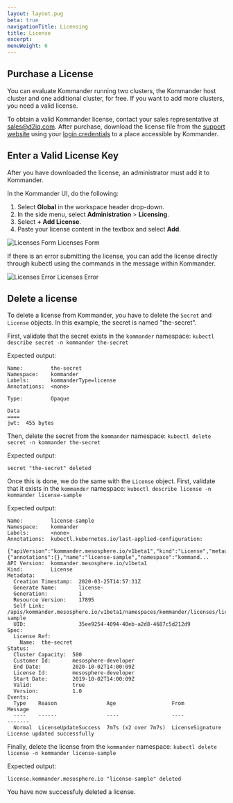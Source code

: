```yaml
---
layout: layout.pug
beta: true
navigationTitle: Licensing
title: License
excerpt:
menuWeight: 6
---
```


## Purchase a License

You can evaluate Kommander running two clusters, the Kommander host cluster and one additional cluster, for free. If you want to add more clusters, you need a valid license.

To obtain a valid Kommander license, contact your sales representative at <sales@d2iq.com>. After purchase, download the license file from the [support website][support-downloads] using your [login credentials][support-creds] to a place accessible by Kommander.

## Enter a Valid License Key

After you have downloaded the license, an administrator must add it to Kommander.

In the Kommander UI, do the following:

1. Select **Global** in the workspace header drop-down.
2. In the side menu, select **Administration** > **Licensing**.
3. Select **+ Add License**.
4. Paste your license content in the textbox and select **Add**.

![Licenses Form](/dkp/kommander/1.3/img/Licenses-form.png)
Licenses Form

If there is an error submitting the license, you can add the license directly through kubectl using the commands in the message within Kommander.

![Licenses Error](/dkp/kommander/1.3/img/Licenses-error.png)
Licenses Error

## Delete a license

To delete a license from Kommander, you have to delete the `Secret` and `License` objects. In this example, the secret is named "the-secret".

First, validate that the secret exists in the `kommander` namespace: `kubectl describe secret -n kommander the-secret`

Expected output:

```
Name:         the-secret
Namespace:    kommander
Labels:       kommanderType=license
Annotations:  <none>

Type:         Opaque

Data
====
jwt:  455 bytes
```

Then, delete the secret from the `kommander` namespace: `kubectl delete secret -n kommander the-secret`

Expected output:

```
secret "the-secret" deleted
```

Once this is done, we do the same with the `License` object. First, validate that it exists in the `kommander` namespace: `kubectl describe license -n kommander license-sample`

Expected output:

```
Name:         license-sample
Namespace:    kommander
Labels:       <none>
Annotations:  kubectl.kubernetes.io/last-applied-configuration:
                {"apiVersion":"kommander.mesosphere.io/v1beta1","kind":"License","metadata":{"annotations":{},"name":"license-sample","namespace":"kommand...
API Version:  kommander.mesosphere.io/v1beta1
Kind:         License
Metadata:
  Creation Timestamp:  2020-03-25T14:57:31Z
  Generate Name:       license-
  Generation:          1
  Resource Version:    17895
  Self Link:           /apis/kommander.mesosphere.io/v1beta1/namespaces/kommander/licenses/license-sample
  UID:                 35ee9254-4094-40eb-a2d8-4687c5d212d9
Spec:
  License Ref:
    Name:  the-secret
Status:
  Cluster Capacity:  500
  Customer Id:       mesosphere-developer
  End Date:          2020-10-02T14:00:09Z
  License Id:        mesosphere-developer
  Start Date:        2019-10-02T14:00:09Z
  Valid:             true
  Version:           1.0
Events:
  Type    Reason                Age                  From              Message
  ----    ------                ----                 ----              -------
  Normal  LicenseUpdateSuccess  7m7s (x2 over 7m7s)  LicenseSignature  License updated successfully
```

Finally, delete the license from the `kommander` namespace: `kubectl delete license -n kommander license-sample`

Expected output:

```
license.kommander.mesosphere.io "license-sample" deleted
```

You have now successfuly deleted a license.

[support-downloads]: https://support.d2iq.com/s/downloads
[support-creds]: https://support.d2iq.com/s/login/
